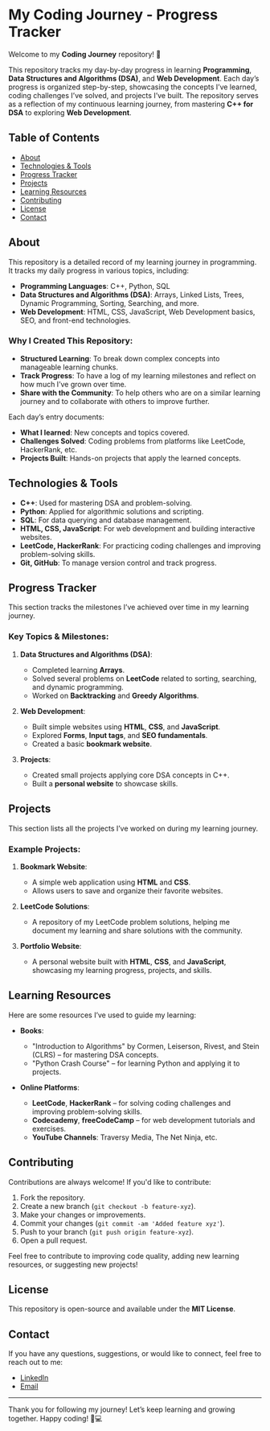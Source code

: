 # My Coding Journey - Progress Tracker

Welcome to my **Coding Journey** repository! 🚀

This repository tracks my day-by-day progress in learning **Programming**, **Data Structures and Algorithms (DSA)**, and **Web Development**. Each day’s progress is organized step-by-step, showcasing the concepts I’ve learned, coding challenges I’ve solved, and projects I’ve built. The repository serves as a reflection of my continuous learning journey, from mastering **C++ for DSA** to exploring **Web Development**.

## Table of Contents
- [About](#about)
- [Technologies & Tools](#technologies--tools)
- [Progress Tracker](#progress-tracker)
- [Projects](#projects)
- [Learning Resources](#learning-resources)
- [Contributing](#contributing)
- [License](#license)
- [Contact](#contact)

## About

This repository is a detailed record of my learning journey in programming. It tracks my daily progress in various topics, including:
- **Programming Languages**: C++, Python, SQL
- **Data Structures and Algorithms (DSA)**: Arrays, Linked Lists, Trees, Dynamic Programming, Sorting, Searching, and more.
- **Web Development**: HTML, CSS, JavaScript, Web Development basics, SEO, and front-end technologies.

### Why I Created This Repository:
- **Structured Learning**: To break down complex concepts into manageable learning chunks.
- **Track Progress**: To have a log of my learning milestones and reflect on how much I’ve grown over time.
- **Share with the Community**: To help others who are on a similar learning journey and to collaborate with others to improve further.

Each day’s entry documents:
- **What I learned**: New concepts and topics covered.
- **Challenges Solved**: Coding problems from platforms like LeetCode, HackerRank, etc.
- **Projects Built**: Hands-on projects that apply the learned concepts.

## Technologies & Tools
- **C++**: Used for mastering DSA and problem-solving.
- **Python**: Applied for algorithmic solutions and scripting.
- **SQL**: For data querying and database management.
- **HTML, CSS, JavaScript**: For web development and building interactive websites.
- **LeetCode, HackerRank**: For practicing coding challenges and improving problem-solving skills.
- **Git, GitHub**: To manage version control and track progress.

## Progress Tracker

This section tracks the milestones I’ve achieved over time in my learning journey.

### Key Topics & Milestones:
1. **Data Structures and Algorithms (DSA)**:
   - Completed learning **Arrays**.
   - Solved several problems on **LeetCode** related to sorting, searching, and dynamic programming.
   - Worked on **Backtracking** and **Greedy Algorithms**.

2. **Web Development**:
   - Built simple websites using **HTML**, **CSS**, and **JavaScript**.
   - Explored **Forms**, **Input tags**, and **SEO fundamentals**.
   - Created a basic **bookmark website**.
   
3. **Projects**:
   - Created small projects applying core DSA concepts in C++.
   - Built a **personal website** to showcase skills.

## Projects
This section lists all the projects I’ve worked on during my learning journey.

### Example Projects:
1. **Bookmark Website**:
   - A simple web application using **HTML** and **CSS**.
   - Allows users to save and organize their favorite websites.

2. **LeetCode Solutions**:
   - A repository of my LeetCode problem solutions, helping me document my learning and share solutions with the community.

3. **Portfolio Website**:
   - A personal website built with **HTML**, **CSS**, and **JavaScript**, showcasing my learning progress, projects, and skills.

## Learning Resources
Here are some resources I’ve used to guide my learning:

- **Books**:
  - "Introduction to Algorithms" by Cormen, Leiserson, Rivest, and Stein (CLRS) – for mastering DSA concepts.
  - "Python Crash Course" – for learning Python and applying it to projects.
  
- **Online Platforms**:
  - **LeetCode**, **HackerRank** – for solving coding challenges and improving problem-solving skills.
  - **Codecademy**, **freeCodeCamp** – for web development tutorials and exercises.
  - **YouTube Channels**: Traversy Media, The Net Ninja, etc.

## Contributing
Contributions are always welcome! If you'd like to contribute:
1. Fork the repository.
2. Create a new branch (`git checkout -b feature-xyz`).
3. Make your changes or improvements.
4. Commit your changes (`git commit -am 'Added feature xyz'`).
5. Push to your branch (`git push origin feature-xyz`).
6. Open a pull request.

Feel free to contribute to improving code quality, adding new learning resources, or suggesting new projects!

## License
This repository is open-source and available under the **MIT License**.

## Contact
If you have any questions, suggestions, or would like to connect, feel free to reach out to me:

- [LinkedIn](https://www.linkedin.com/in/ankitkumarsist/)
- [Email](mailto:ankitkumarsist@example.com)

---

Thank you for following my journey! Let’s keep learning and growing together. Happy coding! 🚀💻
